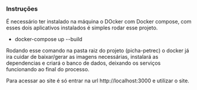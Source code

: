### Instruções

É necessário ter instalado na máquina o DOcker com Docker compose, com esses dois aplicativos instalados é simples rodar esse projeto.

- docker-compose up --build

Rodando esse comando na pasta raiz do projeto (picha-petrec) o docker já ira cuidar de baixar/gerar as imagens necessárias, instalará as dependencias e criará o banco de dados, deixando os serviços funcionando ao final do processo.

Para acessar ao site é só entrar na url http://localhost:3000 e utilizar o site.